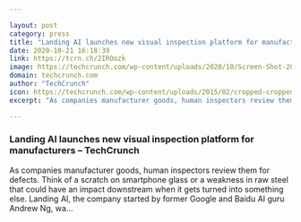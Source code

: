 ```yaml
---

layout: post
category: press
title: "Landing AI launches new visual inspection platform for manufacturers"
date: 2020-10-21 16:18:39
link: https://tcrn.ch/2IROozk
image: https://techcrunch.com/wp-content/uploads/2020/10/Screen-Shot-2020-10-20-at-4.30.43-PM.jpg?w=764
domain: techcrunch.com
author: "TechCrunch"
icon: https://techcrunch.com/wp-content/uploads/2015/02/cropped-cropped-favicon-gradient.png?w=180
excerpt: "As companies manufacturer goods, human inspectors review them for defects. Think of a scratch on smartphone glass or a weakness in raw steel that could have an impact downstream when it gets turned into something else. Landing AI, the company started by former Google and Baidu AI guru Andrew Ng, wa…"

---
```


### Landing AI launches new visual inspection platform for manufacturers – TechCrunch

As companies manufacturer goods, human inspectors review them for defects. Think of a scratch on smartphone glass or a weakness in raw steel that could have an impact downstream when it gets turned into something else. Landing AI, the company started by former Google and Baidu AI guru Andrew Ng, wa…